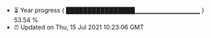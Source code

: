 - ⏳ Year progress { ████████████████▁▁▁▁▁▁▁▁▁▁▁▁▁▁ } 53.54 %
- ⏰ Updated on Thu, 15 Jul 2021 10:23:06 GMT

